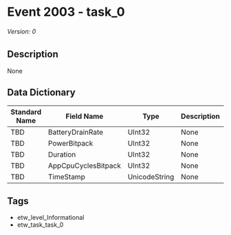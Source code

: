 # Event 2003 - task_0
###### Version: 0

## Description
None

## Data Dictionary
|Standard Name|Field Name|Type|Description|Sample Value|
|---|---|---|---|---|
|TBD|BatteryDrainRate|UInt32|None|`None`|
|TBD|PowerBitpack|UInt32|None|`None`|
|TBD|Duration|UInt32|None|`None`|
|TBD|AppCpuCyclesBitpack|UInt32|None|`None`|
|TBD|TimeStamp|UnicodeString|None|`None`|

## Tags
* etw_level_Informational
* etw_task_task_0